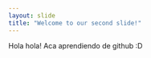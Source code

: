 ```yaml
---
layout: slide
title: "Welcome to our second slide!"
---
```

Hola hola!
Aca aprendiendo de github :D
